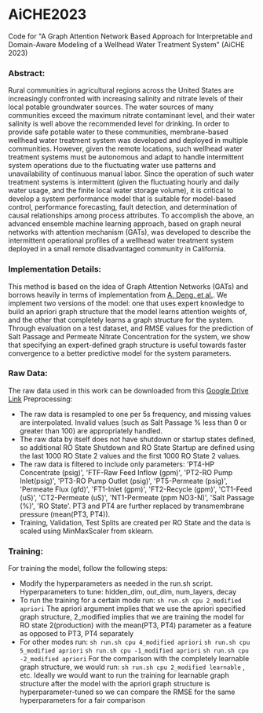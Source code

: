 # AiCHE2023
Code for "A Graph Attention Network Based Approach for Interpretable and Domain-Aware Modeling of a Wellhead Water Treatment System" (AiCHE 2023)

### Abstract:
Rural communities in agricultural regions across the United States are increasingly confronted with increasing salinity and nitrate levels of their local potable groundwater sources. The water sources of many communities exceed the maximum nitrate contaminant level, and their water salinity is well above the recommended level for drinking. In order to provide safe potable water to these communities, membrane-based wellhead water treatment system was developed and deployed in multiple communities. However, given the remote locations, such wellhead water treatment systems must be autonomous and adapt to handle intermittent system operations due to the fluctuating water use patterns and unavailability of continuous manual labor. Since the operation of such water treatment systems is intermittent (given the fluctuating hourly and daily water usage, and the finite local water storage volume), it is critical to develop a system performance model that is suitable for model-based control, performance forecasting, fault detection, and determination of causal relationships among process attributes. To accomplish the above, an advanced ensemble machine learning approach, based on graph neural networks with attention mechanism (GATs), was developed to describe the intermittent operational profiles of a wellhead water treatment system deployed in a small remote disadvantaged community in California.

### Implementation Details:
This method is based on the idea of Graph Attention Networks (GATs) and borrows heavily in terms of implementation from [A. Deng. et al.](https://github.com/d-ailin/GDN). We implement two versions of the model: one that uses expert knowledge to build an apriori graph structure that the model learns attention weights of, and the other that completely learns a graph structure for the system. Through evaluation on a test dataset, and RMSE values for the prediction of Salt Passage and Permeate Nitrate Concentration for the system, we show that specifying an expert-defined graph structure is useful towards faster convergence to a better predictive model for the system parameters. 

### Raw Data:
The raw data used in this work can be downloaded from this [Google Drive Link](https://drive.google.com/file/d/1c9zPA3zY_nAEzemq2m4tjUBMUoUfyepS/view?usp=sharing) 
Preprocessing:
- The raw data is resampled to one per 5s frequency, and missing values are interpolated. Invalid values (such as Salt Passage % less than 0 or greater than 100) are appropriately handled.
- The raw data by itself does not have shutdown or startup states defined, so additional RO State Shutdown and RO State Startup are defined using the last 1000 RO State 2 values and the first 1000 RO State 2 values.
- The raw data is filtered to include only parameters: 'PT4-HP Concentrate (psig)', 'FTF-Raw Feed Inflow (gpm)',
             'PT2-RO Pump Inlet(psig)', 'PT3-RO Pump Outlet (psig)', 'PT5-Permeate (psig)', 'Permeate Flux (gfd)', 'FT1-Inlet (gpm)',
             'FT2-Recycle (gpm)', 'CT1-Feed (uS)', 'CT2-Permeate (uS)', 'NT1-Permeate (ppm NO3-N)',
             'Salt Passage (%)', 'RO State'. PT3 and PT4 are further replaced by transmembrane pressure (mean(PT3, PT4)).
- Training, Validation, Test Splits are created per RO State and the data is scaled using MinMaxScaler from sklearn.

### Training:
For training the model, follow the following steps:
- Modify the hyperparameters as needed in the run.sh script. Hyperparameters to tune: hidden_dim, out_dim, num_layers, decay 
- To run the training for a certain mode run:
	```sh run.sh cpu 2_modified apriori```
The apriori argument implies that we use the apriori specified graph structure, 2_modified implies that we are training the model for RO state 2(production) with the mean(PT3, PT4) parameter as a feature as opposed to PT3, PT4 separately 
- For other modes run:
```sh run.sh cpu 4_modified apriori```
```sh run.sh cpu 5_modified apriori```
```sh run.sh cpu -1_modified apriori```
```sh run.sh cpu -2_modified apriori```
For the comparison with the completely learnable graph structure, we would run:
```sh run.sh cpu 2_modified learnable``` , etc. 
Ideally we would want to run the training for learnable graph structure after the model with the apriori graph structure is hyperparameter-tuned so we can compare the RMSE for the same hyperparameters for a fair comparison  
